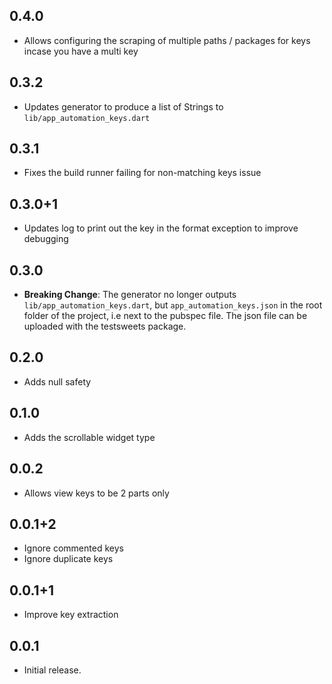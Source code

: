 ## 0.4.0

- Allows configuring the scraping of multiple paths / packages for keys incase you have a multi key

## 0.3.2

- Updates generator to produce a list of Strings to `lib/app_automation_keys.dart`

## 0.3.1

- Fixes the build runner failing for non-matching keys issue

## 0.3.0+1

- Updates log to print out the key in the format exception to improve debugging

## 0.3.0

- **Breaking Change**: The generator no longer outputs `lib/app_automation_keys.dart`, but `app_automation_keys.json` in the root folder of the project, i.e next to the pubspec file. The json file can be uploaded with the testsweets package.

## 0.2.0

- Adds null safety

## 0.1.0

- Adds the scrollable widget type

## 0.0.2

- Allows view keys to be 2 parts only

## 0.0.1+2

- Ignore commented keys
- Ignore duplicate keys

## 0.0.1+1

- Improve key extraction

## 0.0.1

- Initial release.
